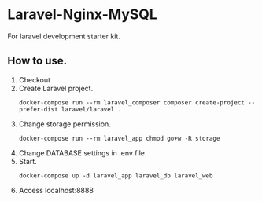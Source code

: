 # Laravel-Nginx-MySQL
For laravel development starter kit.

## How to use.
1. Checkout
2. Create Laravel project.
   ```
   docker-compose run --rm laravel_composer composer create-project --prefer-dist laravel/laravel .
   ```
3. Change storage permission.
   ```
   docker-compose run --rm laravel_app chmod go+w -R storage
   ```
4. Change DATABASE settings in .env file.
5. Start.
   ```command:powershell
   docker-compose up -d laravel_app laravel_db laravel_web
   ```
6. Access localhost:8888